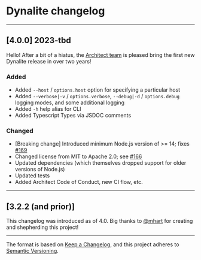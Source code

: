 # Dynalite changelog

---

## [4.0.0] 2023-tbd

Hello! After a bit of a hiatus, the [Architect team](https://github.com/architect/dynalite/issues/166) is pleased bring the first new Dynalite release in over two years!

### Added

- Added `--host` / `options.host` option for specifying a particular host
- Added `--verbose|-v` / `options.verbose`, `--debug|-d` / `options.debug` logging modes, and some additional logging
- Added `-h` help alias for CLI
- Added Typescript Types via JSDOC comments

### Changed

- [Breaking change] Introduced minimum Node.js version of >= 14; fixes [#169](https://github.com/architect/dynalite/issues/169)
- Changed license from MIT to Apache 2.0; see [#166](https://github.com/architect/dynalite/issues/166)
- Updated dependencies (which themselves dropped support for older versions of Node.js)
- Updated tests
- Added Architect Code of Conduct, new CI flow, etc.

---

## [3.2.2 (and prior)]

This changelog was introduced as of 4.0. Big thanks to [@mhart](https://github.com/mhart) for creating and shepherding this project!

---

The format is based on [Keep a Changelog](https://keepachangelog.com/en/1.0.0/), and this project adheres to [Semantic Versioning](https://semver.org/spec/v2.0.0.html).
